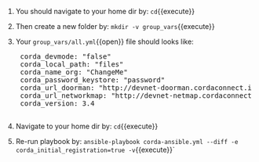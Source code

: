 1. You should navigate to your home dir by: `cd`{{execute}}
2. Then create a new folder by: `mkdir -v group_vars`{{execute}}
3. Your `group_vars/all.yml`{{open}} file should looks like:

    <pre class="file" data-filename="/root/group_vars/all.yml" data-target="replace">
    corda_devmode: "false"
    corda_local_path: "files"
    corda_name_org: "ChangeMe"
    corda_password_keystore: "password"
    corda_url_doorman: "http://devnet-doorman.cordaconnect.io"
    corda_url_networkmap: "http://devnet-netmap.cordaconnect.io"
    corda_version: 3.4
    </pre>

4. Navigate to your home dir by: `cd`{{execute}}
5. Re-run playbook by: `ansible-playbook corda-ansible.yml --diff -e corda_initial_registration=true -v`{{execute}}`
